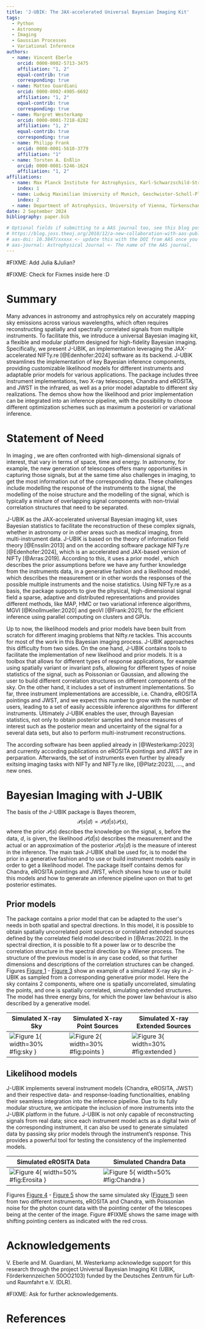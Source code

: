 ```yaml
---
title: 'J-UBIK: The JAX-accelerated Universal Bayesian Imaging Kit'
tags:
  - Python
  - Astronomy
  - Imaging
  - Gaussian Processes
  - Variational Inference
authors:
  - name: Vincent Eberle
    orcid: 0000-0002-5713-3475
    affiliation: "1, 2"
    equal-contrib: true
    corresponding: true
  - name: Matteo Guardiani
    orcid: 0000-0002-4905-6692
    affiliation: "1, 2"
    equal-contrib: true
    corresponding: true
  - name: Margret Westerkamp
    orcid: 0000-0001-7218-8282
    affiliation: "1, 2"
    equal-contrib: true
    corresponding: true
  - name: Philipp Frank
    orcid: 0000-0001-5610-3779
    affiliation: "1"
  - name: Torsten A. Enßlin
    orcid: 0000-0001-5246-1624
    affiliation: "1, 2"
affiliations:
  - name: Max Planck Institute for Astrophysics, Karl-Schwarzschild-Straße 1, 85748 Garching bei München, Germany
    index: 1
  - name: Ludwig Maximilian University of Munich, Geschwister-Scholl-Platz 1, 80539 München, Germany
    index: 2
  - name: Department of Astrophysics, University of Vienna, Türkenschanzstraße 17, A-1180 Vienna, Austria
date: 2 September 2024
bibliography: paper.bib

# Optional fields if submitting to a AAS journal too, see this blog post:
# https://blog.joss.theoj.org/2018/12/a-new-collaboration-with-aas-publishing
# aas-doi: 10.3847/xxxxx <- update this with the DOI from AAS once you know it.
# aas-journal: Astrophysical Journal <- The name of the AAS journal.
---
```

#FIXME: Add Julia &Julian? 


#FIXME: Check for Fixmes inside here :D
# Summary
Many advances in astronomy and astrophysics rely on accurately mapping sky emissions across various
wavelengths, which often requires reconstructing spatially and spectrally correlated signals from multiple
instruments. To facilitate this, we introduce a universal Bayesian imaging kit, a flexible and 
modular platform designed for high-fidelity Bayesian imaging. Specifically, we present J-UBIK, an 
implementation leveraging the JAX-accelerated NIFTy.re [@Edenhofer:2024] software as its backend.
J-UBIK streamlines the implementation of key Bayesian inference components, providing customizable 
likelihood models for different instruments and adaptable prior models for various applications.
The package includes three instrument implementations, two X-ray telescopes, Chandra and eROSITA,
and JWST in the infrared,
as well as a prior model adaptable to different sky realizations. The demos show how the likelihood 
and prior implementation can be integrated into an inference pipeline, with the possibility to
choose different optimization schemes such as maximum a posteriori or variational inference.

# Statement of Need
In imaging , we are often confronted with high-dimensional signals of interest,
that vary in terms of space, time and energy. In astronomy, for example, the new generation 
of telescopes  offers many opportunities in capturing those signals, 
but at the same time also challenges in imaging,
to get the most information out of the corresponding data. 
These challenges include modelling the response of the instruments to the signal, 
the modelling of the noise structure and the modelling of the signal, which is typically
a mixture of overlapping signal components with non-trivial correlation structures that need 
to be separated.

J-UBIK as the JAX-accelerated universal Bayesian imaging kit, uses Bayesian statistics to facilitate the 
reconstruction of these complex signals, whether in astronomy or in other areas such as medical imaging,
from multi-instrument data. J-UBIK is based on the theory of information field theory [@Ensslin:2013]
and on the according software package NIFTy.re [@Edenhofer:2024], which is an accelerated and
JAX-based version of NIFTy [@Arras:2019]. According to this, it uses a prior model
, which describes the prior assumptions before we have any further knowledge from 
the instruments data, in a generative fashion and a likelihood model, which describes the measurement 
or in other words the responses of the possible multiple instruments and the noise statistics.
Using NIFTy.re as a basis, the package supports to give the physical, high-dimensional
signal field a sparse, adaptive and distributed representations and provides different methods,
like MAP, HMC or two variational inference algorithms, MGVI [@Knollmueller:2020] and 
geoVI [@Frank:2021], for
the efficient inference using parallel computing on clusters and GPUs. 

Up to now, the likelihood models and prior models have been built from scratch for different 
imaging problems that Nifty.re tackles. This accounts for most of the work in this Bayesian imaging
process. J-UBIK approaches this difficulty from two sides. On the one hand, J-UBIK contains tools to
facilitate the implementation of new likelihood and prior models. It is a toolbox that allows for
different types of response applications, for example using spatially variant or invariant psfs,
allowing for different types of noise statistics of the signal, such as Poissonian or Gaussian, 
and allowing the user to build different correlation structures on different components of the sky.
On the other hand, it includes a set of instrument implementations. So far, three instrument 
implementations are accessible, i.e. Chandra, eROSITA pointings and JWST, and we expect this number to 
grow with the number of users, leading to a set of easily accessible inference algorithms 
for different instruments. Ultimately J-UBIK enables the user, through Bayesian 
statistics, not only to obtain posterior samples and hence measures of interest such as the
posterior mean and uncertainty of the signal for a several data sets, but also to 
perform multi-instrument reconstructions.

The according software has been applied already in [@Westerkamp:2023] and currently according publications
on eROSITA pointings and JWST are in perparation. Afterwards, the set of instruments even further 
by already exitsing imaging tasks with NIFTy and NIFTy.re like, [@Platz:2023], ...., and new ones.

# Bayesian Imaging with J-UBIK
The basis of the J-UBIK package is Bayes theorem, 
$$ \mathcal{P}(s|d) \propto \mathcal{P}(d|s)\mathcal{P}(s),$$
where the prior $\mathcal{P}(s)$ describes the knowledge on the signal, $s$, before the data, 
$d$, is given, the likelihood $\mathcal{P}(d|s)$ describes the measurement and the actual 
or an approximation of the posterior $\mathcal{P}(s|d)$ is the measure of interest in 
the inference. The main task J-UBIK shall be used for, is to model the prior in a generative fashion and to use or build
instrument models easily in order to get a likelihood model. The package itself contains
demos for Chandra, eROSITA pointings and JWST, which shows how to use or build this models and how to 
generate an inference pipeline upon on that to get posterior estimates.

## Prior models
The package contains a prior model that can be adapted to the user's needs in both 
spatial and spectral directions. In this model, it is possible to obtain spatially uncorrelated
point sources or correlated extended sources defined by the correlated field model
described in [@Arras:2022]. In the spectral direction, it is possible to fit a power
law or to describe the correlation structure in the spectral direction by a Wiener process. 
The structure of the previous model is in any case coded, so that further dimensions and
descriptions of the correlation structures can be changed.  Figures [Figure 1](#fig:sky) -
[Figure 3](#fig:extended) show an example of a simulated X-ray sky in J-UBIK as sampled from
a corresponding generative prior model. Here the sky contains 2 components, where one is
spatially uncorrelated, simulating the points, and one is spatially correlated, simulating
extended structures. The model has three energy bins, for which the power law behaviour is
also described by a generative model.

| Simulated X-ray Sky                                      | Simulated X-ray Point Sources                                  | Simulated X-ray Extended Sources                                  |
|----------------------------------------------------------|----------------------------------------------------------------|-------------------------------------------------------------------|
| ![Figure 1](simulated_sky_rgb.png){ width=30% #fig:sky } | ![Figure 2](simulated_points_rgb.png){ width=30% #fig:points } | ![Figure 3](simulated_diffuse_rgb.png){ width=30% #fig:extended } |



## Likelihood models
J-UBIK implements several instrument models (Chandra, eROSITA, JWST) and their respective data- and response-loading
functionalities, enabling their seamless integration into the inference pipeline. Due to its fully modular structure,
we anticipate the inclusion of more instruments into the J-UBIK platform in the future. J-UBIK is not only capable of 
reconstructing signals from real data; since each instrument model acts as a digital twin of the corresponding 
instrument, it can also be used to generate simulated data by passing sky prior models through the instrument’s
response. This provides a powerful tool for testing the consistency of the implemented models.

| Simulated eROSITA Data                                        | Simulated Chandra Data                                          | 
|---------------------------------------------------------------|-----------------------------------------------------------------|
| ![Figure 4](simulated_data_rgb.png){ width=50% #fig:Erosita } | ![Figure 5](simulated_points_rgb.png){ width=50% #fig:Chandra } |


Figures [Figure 4](#fig:Erosita) - [Figure 5](#fig:Chandra) show the same simulated sky 
([Figure 1](#fig:sky)) seen from two different instruments, eROSITA and Chandra, 
with Poissonian noise for the photon count data with the pointing center of the
telescopes being at the center of the 
image. Figure #FIXME shows the same image with shifting pointing centers as indicated 
with the red cross.

# Acknowledgements
V. Eberle and M. Guardiani, M. Westerkamp acknowledge support for this research through
the project Universal Bayesian Imaging Kit (UBIK, Förderkennzeichen 50OO2103) funded
by the Deutsches Zentrum für Luft- und Raumfahrt e.V. (DLR).

#FIXME: Ask for further acknowledgements.

# References

<!-- Citations to entries in paper.bib should be in
[rMarkdown](http://rmarkdown.rstudio.com/authoring_bibliographies_and_citations.html)
format.

For a quick reference, the following citation commands can be used:
- `@author:2001`  ->  "Author et al. (2001)"
- `[@author:2001]` -> "(Author et al., 2001)"
- `[@author1:2001; @author2:2001]` -> "(Author1 et al., 2001; Author2 et al., 2002)"
# Figures

Figures can be included like this:
![Caption for example figure.\label{fig:example}](figure.png)
and referenced from text using \autoref{fig:example}.

Figure sizes can be customized by adding an optional second parameter:
![Caption for example figure.](figure.png){ width=20% }
-->
